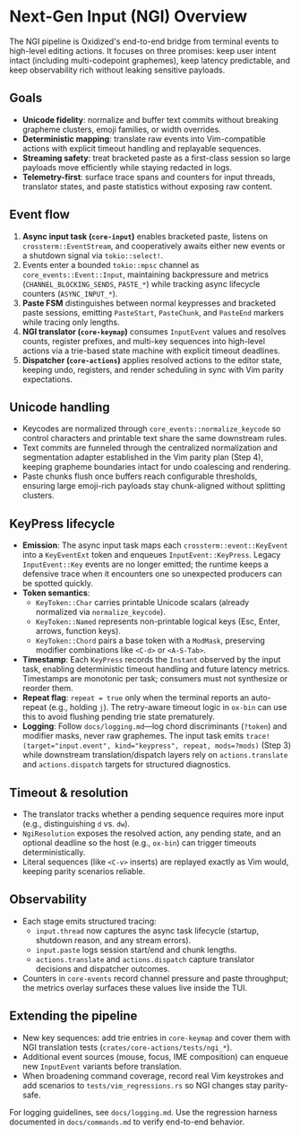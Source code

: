 # Next-Gen Input (NGI) Overview

The NGI pipeline is Oxidized's end-to-end bridge from terminal events to high-level editing actions. It focuses on three promises: keep user intent intact (including multi-codepoint graphemes), keep latency predictable, and keep observability rich without leaking sensitive payloads.

## Goals

- **Unicode fidelity**: normalize and buffer text commits without breaking grapheme clusters, emoji families, or width overrides.
- **Deterministic mapping**: translate raw events into Vim-compatible actions with explicit timeout handling and replayable sequences.
- **Streaming safety**: treat bracketed paste as a first-class session so large payloads move efficiently while staying redacted in logs.
- **Telemetry-first**: surface trace spans and counters for input threads, translator states, and paste statistics without exposing raw content.

## Event flow

1. **Async input task (`core-input`)** enables bracketed paste, listens on `crossterm::EventStream`, and cooperatively awaits either new events or a shutdown signal via `tokio::select!`.
2. Events enter a bounded `tokio::mpsc` channel as `core_events::Event::Input`, maintaining backpressure and metrics (`CHANNEL_BLOCKING_SENDS`, `PASTE_*`) while tracking async lifecycle counters (`ASYNC_INPUT_*`).
3. **Paste FSM** distinguishes between normal keypresses and bracketed paste sessions, emitting `PasteStart`, `PasteChunk`, and `PasteEnd` markers while tracing only lengths.
4. **NGI translator (`core-keymap`)** consumes `InputEvent` values and resolves counts, register prefixes, and multi-key sequences into high-level actions via a trie-based state machine with explicit timeout deadlines.
5. **Dispatcher (`core-actions`)** applies resolved actions to the editor state, keeping undo, registers, and render scheduling in sync with Vim parity expectations.

## Unicode handling

- Keycodes are normalized through `core_events::normalize_keycode` so control characters and printable text share the same downstream rules.
- Text commits are funneled through the centralized normalization and segmentation adapter established in the Vim parity plan (Step 4), keeping grapheme boundaries intact for undo coalescing and rendering.
- Paste chunks flush once buffers reach configurable thresholds, ensuring large emoji-rich payloads stay chunk-aligned without splitting clusters.

## KeyPress lifecycle

- **Emission**: The async input task maps each `crossterm::event::KeyEvent` into a `KeyEventExt` token and enqueues `InputEvent::KeyPress`. Legacy `InputEvent::Key` events are no longer emitted; the runtime keeps a defensive trace when it encounters one so unexpected producers can be spotted quickly.
- **Token semantics**:
  - `KeyToken::Char` carries printable Unicode scalars (already normalized via `normalize_keycode`).
  - `KeyToken::Named` represents non-printable logical keys (Esc, Enter, arrows, function keys).
  - `KeyToken::Chord` pairs a base token with a `ModMask`, preserving modifier combinations like `<C-d>` or `<A-S-Tab>`.
- **Timestamp**: Each `KeyPress` records the `Instant` observed by the input task, enabling deterministic timeout handling and future latency metrics. Timestamps are monotonic per task; consumers must not synthesize or reorder them.
- **Repeat flag**: `repeat = true` only when the terminal reports an auto-repeat (e.g., holding `j`). The retry-aware timeout logic in `ox-bin` can use this to avoid flushing pending trie state prematurely.
- **Logging**: Follow `docs/logging.md`—log chord discriminants (`?token`) and modifier masks, never raw graphemes. The input task emits `trace!(target="input.event", kind="keypress", repeat, mods=?mods)` (Step 3) while downstream translation/dispatch layers rely on `actions.translate` and `actions.dispatch` targets for structured diagnostics.

## Timeout & resolution

- The translator tracks whether a pending sequence requires more input (e.g., distinguishing `d` vs. `dw`).
- `NgiResolution` exposes the resolved action, any pending state, and an optional deadline so the host (e.g., `ox-bin`) can trigger timeouts deterministically.
- Literal sequences (like `<C-v>` inserts) are replayed exactly as Vim would, keeping parity scenarios reliable.

## Observability

- Each stage emits structured tracing:
  - `input.thread` now captures the async task lifecycle (startup, shutdown reason, and any stream errors).
  - `input.paste` logs session start/end and chunk lengths.
  - `actions.translate` and `actions.dispatch` capture translator decisions and dispatcher outcomes.
- Counters in `core-events` record channel pressure and paste throughput; the metrics overlay surfaces these values live inside the TUI.

## Extending the pipeline

- New key sequences: add trie entries in `core-keymap` and cover them with NGI translation tests (`crates/core-actions/tests/ngi_*`).
- Additional event sources (mouse, focus, IME composition) can enqueue new `InputEvent` variants before translation.
- When broadening command coverage, record real Vim keystrokes and add scenarios to `tests/vim_regressions.rs` so NGI changes stay parity-safe.

For logging guidelines, see `docs/logging.md`. Use the regression harness documented in `docs/commands.md` to verify end-to-end behavior.
